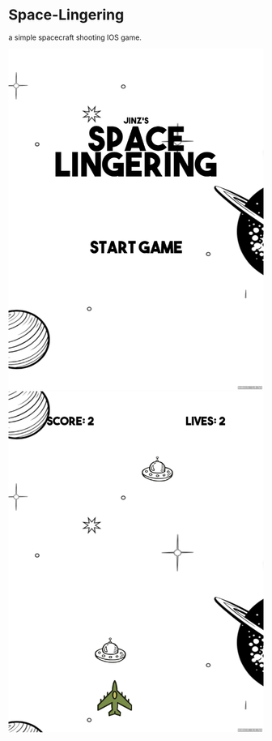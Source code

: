 # Space-Lingering
a simple spacecraft shooting IOS game.

![Screenshot](s1.png)
![Screenshot](s4.png)
